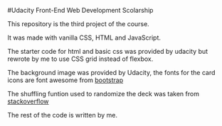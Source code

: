 #Udacity Front-End Web Development Scolarship

This repository is the third project of the course.

It was made with vanilla CSS, HTML and JavaScript.

The starter code for html and basic css was provided by udacity but rewrote by me to use CSS grid instead of flexbox. 

The background image was provided by Udacity, the fonts for the card icons are font awesome from [bootstrap]( https://maxcdn.bootstrapcdn.com/font-awesome/4.6.1/css/font-awesome.min.css
)

The shuffling funtion used to randomize the deck was taken from [stackoverflow](http://stackoverflow.com/a/2450976)

The rest of the code is written by me. 

